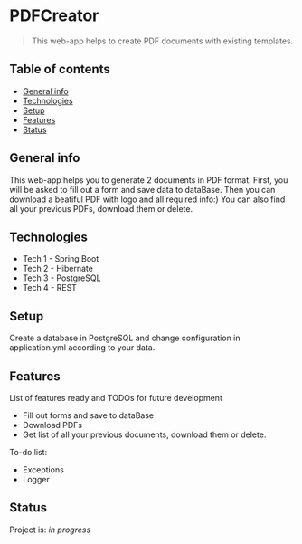 # PDFCreator
> This web-app helps to create PDF documents with existing templates. 

## Table of contents
* [General info](#general-info)
* [Technologies](#technologies)
* [Setup](#setup)
* [Features](#features)
* [Status](#status)

## General info
This web-app helps you to generate 2 documents in PDF format. First, you will be asked to fill out a form and save data to dataBase.
Then you can download a beatiful PDF with logo and all required info:) You can also find all your previous PDFs, download them or delete.

## Technologies
* Tech 1 - Spring Boot
* Tech 2 - Hibernate
* Tech 3 - PostgreSQL
* Tech 4 - REST

## Setup
Create a database in PostgreSQL and change configuration in application.yml according to your data.

## Features
List of features ready and TODOs for future development
* Fill out forms and save to dataBase
* Download PDFs
* Get list of all your previous documents, download them or delete.

To-do list:
* Exceptions
* Logger

## Status
Project is: _in progress_
